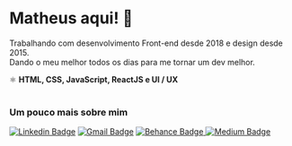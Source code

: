 # Matheus aqui! 🤘

Trabalhando com desenvolvimento Front-end desde 2018 e design desde 2015.<br/>
Dando o meu melhor todos os dias para me tornar um dev melhor.

⚛️ <strong>HTML, CSS, JavaScript,  ReactJS e UI / UX</strong>
<br/><br/>

### Um pouco mais sobre mim

[![Linkedin Badge](https://img.shields.io/badge/-Matheus%20-111111?style=flat-square&logo=Linkedin&logoColor=white&link=https://www.linkedin.com/in/matheusgarciamg/)](https://www.linkedin.com/in/matheusgarciamg/) [![Gmail Badge](https://img.shields.io/badge/-matheusgarciadg@gmail.com-111111?style=flat-square&logo=Gmail&logoColor=white&link=mailto:matheusgarciadg@gmail.com)](matheusgarciadg@gmail.com) [![Behance Badge](https://img.shields.io/badge/-Behance-111111?style=flat-square&logo=behance&logoColor=white&link=https://www.behance.net/matheusgarciadg)
](https://www.behance.net/matheusgarciadg) [![Medium Badge](https://img.shields.io/badge/Medium-12100E?style=flat-square&logo=medium&logoColor=white&link=https://medium.com/@matheusgarciadg)
](https://medium.com/@matheusgarciadg)



